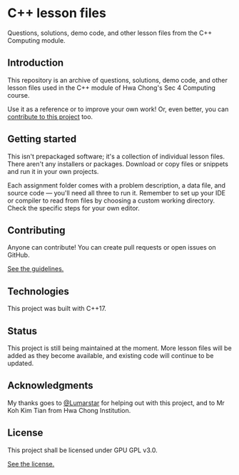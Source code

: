 # C++ lesson files
Questions, solutions, demo code, and other lesson files from the C++ Computing module.

## Introduction
This repository is an archive of questions, solutions, demo code, and other lesson files used in the C++ module of Hwa Chong's Sec 4 Computing course.

Use it as a reference or to improve your own work! Or, even better, you can [contribute to this project](#contributing) too.

## Getting started
This isn't prepackaged software; it's a collection of individual lesson files. There aren't any installers or packages. Download or copy files or snippets and run it in your own projects.

Each assignment folder comes with a problem description, a data file, and source code — you'll need all three to run it. Remember to set up your IDE or compiler to read from files by choosing a custom working directory. Check the specific steps for your own editor.

## Contributing
Anyone can contribute! You can create pull requests or open issues on GitHub.

[See the guidelines.](./CONTRIBUTING.md)

## Technologies
This project was built with C++17.

## Status
This project is still being maintained at the moment. More lesson files will be added as they become available, and existing code will continue to be updated.

## Acknowledgments
My thanks goes to [@Lumarstar](https://github.com/Lumarstar) for helping out with this project, and to Mr Koh Kim Tian from Hwa Chong Institution. 

## License
This project shall be licensed under GPU GPL v3.0.

[See the license.](./LICENSE.txt)
